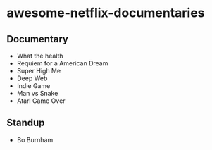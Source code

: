 # awesome-netflix-documentaries

## Documentary

- What the health
- Requiem for a American Dream
- Super High Me
- Deep Web
- Indie Game
- Man vs Snake
- Atari Game Over

## Standup

- Bo Burnham
